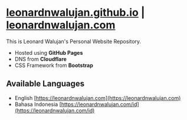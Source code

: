 # [leonardnwalujan.github.io](https://leonardnwalujan.github.io) | [leonardnwalujan.com](https://leonardnwalujan.com)
This is Leonard Walujan's Personal Website Repository.

- Hosted using **GitHub Pages**
- DNS from **Cloudflare**
- CSS Framework from **Bootstrap**

## Available Languages ##
- English [https://leonardnwalujan.com](https://leonardnwalujan.com) 
- Bahasa Indonesia [https://leonardnwalujan.com/id](https://leonardnwalujan.com/id) 